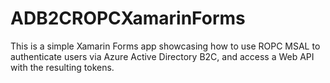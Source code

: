 # ADB2CROPCXamarinForms
This is a simple Xamarin Forms app showcasing how to use ROPC MSAL to authenticate users via Azure Active Directory B2C, and access a Web API with the resulting tokens.
